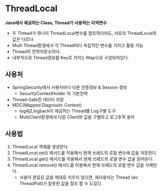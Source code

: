 # ThreadLocal
**Java에서 제공하는 Class, Thread가 사용하는 지역변수**
- 두 Thread가 하나의 ThreadLocal변수를 참조하더라도, 서로의 ThreadLocal의 값은 다르다.
- Multi Thread환경에서 각 Thread마다 독립적인 변수를 가지고 활용 가능
- Thread의 전역저장소이다.
- 내부적으로 Thread정보를 Key로 가지는 Map으로 구성되어있다.

## 사용처
- SpringSecurity에서 사용자마다 다른 인증정보 & Session 정보
  -  SecurityContextHolder 의 기본전략 
- Thread-Safe한 데이터 저장
- MDC(Mapped Diagnositc Context)
  - log4j2,logback이 제공하는 Thread별 Log구별 도구
  - MultiClient환경에서 다른 Client와 값을 구별하고 로그추적 용이


## 사용법
1. ThreadLocal 객체를 생성한다.
2. ThreadLocal.set() 메서드를 이용해서 현재 쓰레드의 로컬 변수에 값을 저장한다.
3. ThreadLocal.get() 메서드를 이용해서 현재 쓰레드의 로컬 변수 값을 읽어온다.
4. ThreadLocal.remove() 메서드를 이용해서 현재 쓰레드의 로컬 변수 값을 삭제한다.
    - 사용이 완료된 값을 제대로 지우지 않으면, 재사용되는 Thread (ex: ThreadPoll)가 잘못된 값을 참조 할 수 도있다.
    